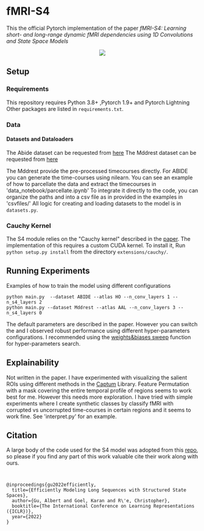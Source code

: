 # fMRI-S4

This the official Pytorch implementation of the paper *fMRI-S4: Learning short- and long-range dynamic fMRI dependencies using 1D Convolutions and State Space Models*

<p align="center">
  <img src=./images/fMRI-S4.PNG>
</p>

## Setup

### Requirements
This repository requires Python 3.8+ ,Pytorch 1.9+ and Pytorch Lightning
Other packages are listed in `requirements.txt`.

### Data

#### Datasets and Dataloaders
The Abide dataset can be requested from [here](http://preprocessed-connectomes-project.org/abide/)
The Mddrest dataset can be requested from [here](http://rfmri.org/REST-meta-MDD)

The Mddrest provide the pre-processed timecourses directly. For ABIDE you can generate the time-courses using nilearn.
You can see an example of how to parcellate the data and extract the timecourses  in 'data_notebook/parcellate.ipynb'
To integrate it directly to the code, you can organize the paths and into a csv file as in provided in the examples in 'csvfiles/'
All logic for creating and loading datasets to the model is in `datasets.py`.


### Cauchy Kernel

The S4 module relies on the "Cauchy kernel" described in the [paper](https://arxiv.org/abs/2111.00396).
The implementation of this requires a custom CUDA kernel.
To install it, Run `python setup.py install` from the directory `extensions/cauchy/`.


## Running Experiments

Examples of how to train the model using different configurations

```
python main.py  --dataset ABIDE --atlas HO --n_conv_layers 1 --n_s4_layers 2
python main.py --dataset Mddrest --atlas AAL --n_conv_layers 3 --n_s4_layers 0

```

The default parameters are described in the paper. However you can switch the and I observed robust performance using different hyper-parameters configurations. I recommended using the [weights&biases sweep](https://docs.wandb.ai/guides/sweeps) function for hyper-parameters search.

## Explainability

Not written in the paper. I have experimented with visualizing the salient ROIs using different methods in the [Captum](https://captum.ai/docs/introduction.html) Library.
Feature Permutation with a mask covering the entire temporal profile of regions seems to work best for me. However this needs more exploration.
I have tried with simple experiments where I create synthetic classes by classify fMRI with corrupted vs uncorrupted time-courses in certain regions and it seems to work fine.
See 'interpret.py' for an example.


## Citation
A large body of the code used for the S4 model was adopted from this [repo](https://github.com/HazyResearch/state-spaces), so please if you find any part of this work valuable cite their work along with ours.

```


@inproceedings{gu2022efficiently,
  title={Efficiently Modeling Long Sequences with Structured State Spaces},
  author={Gu, Albert and Goel, Karan and R\'e, Christopher},
  booktitle={The International Conference on Learning Representations ({ICLR})},
  year={2022}
}

```
